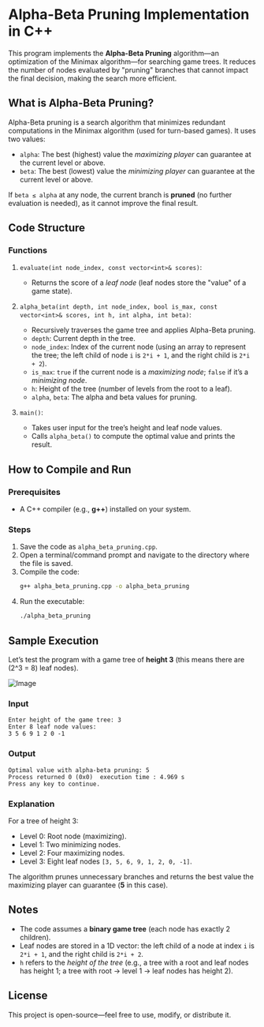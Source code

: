 # Alpha-Beta Pruning Implementation in C++

This program implements the **Alpha-Beta Pruning** algorithm—an optimization of the Minimax algorithm—for searching game trees. It reduces the number of nodes evaluated by "pruning" branches that cannot impact the final decision, making the search more efficient.


## What is Alpha-Beta Pruning?
Alpha-Beta pruning is a search algorithm that minimizes redundant computations in the Minimax algorithm (used for turn-based games). It uses two values:
- `alpha`: The best (highest) value the *maximizing player* can guarantee at the current level or above.
- `beta`: The best (lowest) value the *minimizing player* can guarantee at the current level or above.

If `beta ≤ alpha` at any node, the current branch is **pruned** (no further evaluation is needed), as it cannot improve the final result.


## Code Structure

### Functions
1. `evaluate(int node_index, const vector<int>& scores)`:
   - Returns the score of a *leaf node* (leaf nodes store the "value" of a game state).

2. `alpha_beta(int depth, int node_index, bool is_max, const vector<int>& scores, int h, int alpha, int beta)`:
   - Recursively traverses the game tree and applies Alpha-Beta pruning.
   - `depth`: Current depth in the tree.
   - `node_index`: Index of the current node (using an array to represent the tree; the left child of node `i` is `2*i + 1`, and the right child is `2*i + 2`).
   - `is_max`: `true` if the current node is a *maximizing node*; `false` if it’s a *minimizing node*.
   - `h`: Height of the tree (number of levels from the root to a leaf).
   - `alpha`, `beta`: The alpha and beta values for pruning.

3. `main()`:
   - Takes user input for the tree’s height and leaf node values.
   - Calls `alpha_beta()` to compute the optimal value and prints the result.


## How to Compile and Run

### Prerequisites
- A C++ compiler (e.g., **g++**) installed on your system.


### Steps
1. Save the code as `alpha_beta_pruning.cpp`.
2. Open a terminal/command prompt and navigate to the directory where the file is saved.
3. Compile the code:
   ```bash
   g++ alpha_beta_pruning.cpp -o alpha_beta_pruning
   ```
4. Run the executable:
   ```bash
   ./alpha_beta_pruning
   ```


## Sample Execution
Let’s test the program with a game tree of **height 3** (this means there are \(2^3 = 8\) leaf nodes).

![Image](https://github.com/user-attachments/assets/d952fd79-6c9e-4393-9cb7-59b6db764c37)
### Input
```
Enter height of the game tree: 3
Enter 8 leaf node values:
3 5 6 9 1 2 0 -1
```

### Output
```
Optimal value with alpha-beta pruning: 5
Process returned 0 (0x0)  execution time : 4.969 s
Press any key to continue.
```

### Explanation
For a tree of height 3:
- Level 0: Root node (maximizing).
- Level 1: Two minimizing nodes.
- Level 2: Four maximizing nodes.
- Level 3: Eight leaf nodes `[3, 5, 6, 9, 1, 2, 0, -1]`.

The algorithm prunes unnecessary branches and returns the best value the maximizing player can guarantee (**5** in this case).


## Notes
- The code assumes a **binary game tree** (each node has exactly 2 children).
- Leaf nodes are stored in a 1D vector: the left child of a node at index `i` is `2*i + 1`, and the right child is `2*i + 2`.
- `h` refers to the *height of the tree* (e.g., a tree with a root and leaf nodes has height 1; a tree with root → level 1 → leaf nodes has height 2).


## License
This project is open-source—feel free to use, modify, or distribute it.
